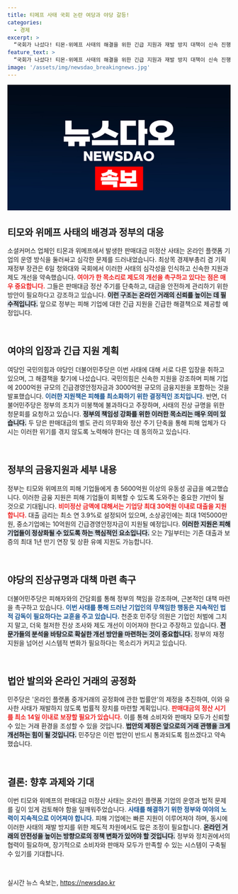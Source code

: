 ```yaml
---
title: 티메프 사태 국회 논란 여당과 야당 갈등!
categories:
  - 경제
excerpt: >
  “국회가 나섰다! 티몬·위메프 사태의 해결을 위한 긴급 지원과 재발 방지 대책이 신속 진행 중이다. 피해 판매자들에게 최대 30억 원 대출 지원, 진상 규명 청문회도 제안되며 여야가 한목소리로 입점을 안전하게 만들기로 했다. 클릭해 자세한 내용을 확인하세요!”
feature_text: >
  “국회가 나섰다! 티몬·위메프 사태의 해결을 위한 긴급 지원과 재발 방지 대책이 신속 진행 중이다. 피해 판매자들에게 최대 30억 원 대출 지원, 진상 규명 청문회도 제안되며 여야가 한목소리로 입점을 안전하게 만들기로 했다. 클릭해 자세한 내용을 확인하세요!”
image: '/assets/img/newsdao_breakingnews.jpg'
---
```


<p><img src="/assets/img/newsdao_breakingnews.jpg" alt="implanttips 속보" /></p>

<h2 data-ke-size="size26">티모와 위메프 사태의 배경과 정부의 대응</h2>

<p data-ke-size="size16">소셜커머스 업체인 티몬과 위메프에서 발생한 판매대금 미정산 사태는 온라인 플랫폼 기업의 운영 방식을 둘러싸고 심각한 문제를 드러내었습니다. 최상목 경제부총리 겸 기획재정부 장관은 6일 청와대와 국회에서 이러한 사태의 심각성을 인식하고 신속한 지원과 제도 개선을 약속했습니다. <b><span style="color: #ee2323;">여야가 한 목소리로 제도의 개선을 촉구하고 있다는 점은 매우 중요합니다.</span></b> 그들은 판매대금 정산 주기를 단축하고, 대금을 안전하게 관리하기 위한 방안이 필요하다고 강조하고 있습니다. <b><span style="background-color: #21538527;">이런 구조는 온라인 거래의 신뢰를 높이는 데 필수적입니다.</span></b> 앞으로 정부는 피해 기업에 대한 긴급 지원을 긴급한 해결책으로 제공할 예정입니다.</p>

<p data-ke-size="size16">&nbsp;</p>

<h2 data-ke-size="size26">여야의 입장과 긴급 지원 계획</h2>

<p data-ke-size="size16">여당인 국민의힘과 야당인 더불어민주당은 이번 사태에 대해 서로 다른 입장을 취하고 있으며, 그 해결책을 찾기에 나섰습니다. 국민의힘은 신속한 지원을 강조하며 피해 기업에 2000억원 규모의 긴급경영안정자금과 3000억원 규모의 금융지원을 포함하는 것을 발표했습니다. <b><span style="color: #1a5490;">이러한 지원책은 피해를 최소화하기 위한 결정적인 조치입니다.</span></b> 반면, 더불어민주당은 정부의 조치가 미봉책에 불과하다고 주장하며, 사태의 진상 규명을 위한 청문회를 요청하고 있습니다. <b><span style="background-color: #21538527;">정부의 책임성 강화를 위한 이러한 목소리는 매우 의미 있습니다.</span></b> 두 당은 판매대금의 별도 관리 의무화와 정산 주기 단축을 통해 피해 업체가 다시는 이러한 위기를 겪지 않도록 노력해야 한다는 데 동의하고 있습니다.</p>

<p data-ke-size="size16">&nbsp;</p>

<h2 data-ke-size="size26">정부의 금융지원과 세부 내용</h2>

<p data-ke-size="size16">정부는 티모와 위메프의 피해 기업들에게 총 5600억원 이상의 유동성 공급을 예고했습니다. 이러한 금융 지원은 피해 기업들이 회복할 수 있도록 도와주는 중요한 기반이 될 것으로 기대됩니다. <b><span style="color: #ee2323;">비미정산 금액에 대해서는 기업당 최대 30억원 이내로 대출을 지원합니다.</span></b> 대출 금리는 최소 연 3.9%로 설정되어 있으며, 소상공인에는 최대 1억5000만원, 중소기업에는 10억원의 긴급경영안정자금이 지원될 예정입니다. <b><span style="background-color: #21538527;">이러한 지원은 피해 기업들이 정상화될 수 있도록 하는 핵심적인 요소입니다.</span></b> 오는 7일부터는 기존 대출과 보증의 최대 1년 만기 연장 및 상환 유예 지원도 가능합니다.</p>

<p data-ke-size="size16">&nbsp;</p>

<h2 data-ke-size="size26">야당의 진상규명과 대책 마련 촉구</h2>

<p data-ke-size="size16">더불어민주당은 피해자와의 간담회를 통해 정부의 책임을 강조하며, 근본적인 대책 마련을 촉구하고 있습니다. <b><span style="color: #1a5490;">이번 사태를 통해 드러난 기업인의 무책임한 행동은 지속적인 법적 감독이 필요하다는 교훈을 주고 있습니다.</span></b> 천준호 민주당 의원은 기업인 처벌에 그치지 말고, 더욱 철저한 진상 조사와 제도 개선이 이어져야 한다고 주장하고 있습니다. <b><span style="background-color: #21538527;">전문가들의 분석을 바탕으로 확실한 개선 방안을 마련하는 것이 중요합니다.</span></b> 정부의 재정 지원을 넘어선 시스템적 변화가 필요하다는 목소리가 커지고 있습니다.</p>

<p data-ke-size="size16">&nbsp;</p>

<h2 data-ke-size="size26">법안 발의와 온라인 거래의 공정화</h2>

<p data-ke-size="size16">민주당은 '온라인 플랫폼 중개거래의 공정화에 관한 법률안'의 제정을 추진하여, 이와 유사한 사태가 재발하지 않도록 법률적 장치를 마련할 계획입니다. <b><span style="color: #ee2323;">판매대금의 정산 시기를 최소 14일 이내로 보장할 필요가 있습니다.</span></b> 이를 통해 소비자와 판매자 모두가 신뢰할 수 있는 거래 환경을 조성할 수 있을 것입니다. <b><span style="background-color: #21538527;">법안의 제정은 앞으로의 거래 관행을 크게 개선하는 힘이 될 것입니다.</span></b> 민주당은 이런 법안이 반드시 통과되도록 힘쓰겠다고 약속했습니다.</p>

<p data-ke-size="size16">&nbsp;</p>

<h2 data-ke-size="size26">결론: 향후 과제와 기대</h2>

<p data-ke-size="size16">이번 티모와 위메프의 판매대금 미정산 사태는 온라인 플랫폼 기업의 운영과 법적 문제를 깊이 있게 검토해야 함을 일깨워주었습니다. <b><span style="color: #1a5490;">사태를 해결하기 위한 정부와 여야의 노력이 지속적으로 이어져야 합니다.</span></b> 피해 기업에는 빠른 지원이 이루어져야 하며, 동시에 이러한 사태의 재발 방지를 위한 제도적 차원에서도 많은 조정이 필요합니다. <b><span style="background-color: #21538527;">온라인 거래의 안전성을 높이는 방향으로의 정책 변화가 있어야 할 것입니다.</span></b> 정부와 정치권에서의 협력이 필요하며, 장기적으로 소비자와 판매자 모두가 만족할 수 있는 시스템이 구축될 수 있기를 기대합니다.</p>

<p data-ke-size="size16">&nbsp;</p>
실시간 뉴스 속보는, <a href="https://newsdao.kr" rel="dofollow">https://newsdao.kr</a>


